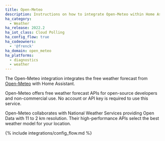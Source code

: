 ```yaml
---
title: Open-Meteo
description: Instructions on how to integrate Open-Meteo within Home Assistant.
ha_category:
  - Weather
ha_release: 2022.2
ha_iot_class: Cloud Polling
ha_config_flow: true
ha_codeowners:
  - '@frenck'
ha_domain: open_meteo
ha_platforms:
  - diagnostics
  - weather
---
```


The Open-Meteo integration integrates the free weather forecast from
[Open-Meteo](https://open-meteo.com) with Home Assistant.

Open-Meteo offers free weather forecast APIs for open-source developers and
non-commercial use. No account or API key is required to use this service.

Open-Meteo collaborates with National Weather Services providing Open Data
with 11 to 2 km resolution. Their high-performance APIs select the best
weather model for your location.

{% include integrations/config_flow.md %}

